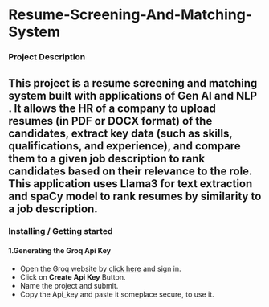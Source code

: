 # Resume-Screening-And-Matching-System
### Project Description
This project is a resume screening and matching system built with applications of Gen AI and NLP . It allows the HR of a company to upload resumes (in PDF or DOCX format) of the candidates, extract key data (such as skills, qualifications, and experience), and compare them to a given job description to rank candidates based on their relevance to the role.
This application uses Llama3 for text extraction and spaCy model to rank resumes by similarity to a job description.
---
### Installing / Getting started
#### 1.Generating the Groq Api Key
* Open the Groq website by [click here](https://console.groq.com/keys) and sign in.
* Click on **Create Api Key** Button.
* Name the project and submit.
* Copy the Api_key and paste it someplace secure, to use it.


